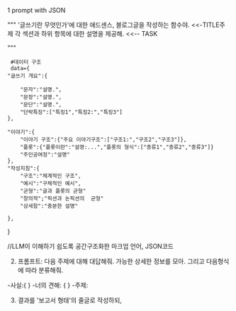 1 prompt with JSON

"""
 '글쓰기란 무엇인가'에 대한 애드센스, 블로그글을 작성하는 함수야. <<-TITLE주제
 각 섹션과 하위 항목에 대한 설명을 제공해.    <<-- TASK

"""

     #데이터 구조
     data={
	"글쓰기 개요":{

		"문자":"설명.",
		"문장":"설명.",
		"문단":"설명.",
		"단락특징":["특징1","특징2:","특징3"]
	},

	"이야기":{
		"이야기 구조":{"주요 이야기구조":["구조1:","구조2","구조3"]},
		"플롯":{"플롯이란":"설명:...","플롯의 형식":["종류1","종류2","종류3"]}
		"주인공여정":"설명"
	},
	"작성지침":{
		"구조":"체계적인 구조",
		"예시":"구체적인 예시",
		"균형":"글과 플롯의 균형"
		"창의적";"픽션과 논픽션의  균형"
		"상세함":"충분한 설명"

	},

}


//LLM이 이해하기 쉽도록 공간구조화한 마크업 언어, JSON코드

2. 프롬프트:
다음 주제에 대해 대답해줘. 가능한 상세한 정보를 모아. 
그리고 다음형식에 따라 분류해줘.

-사실:{   }
-너의 견해: {  }
-주제:


3. 결과를 '보고서 형태'의 줄글로 작성하되, 
